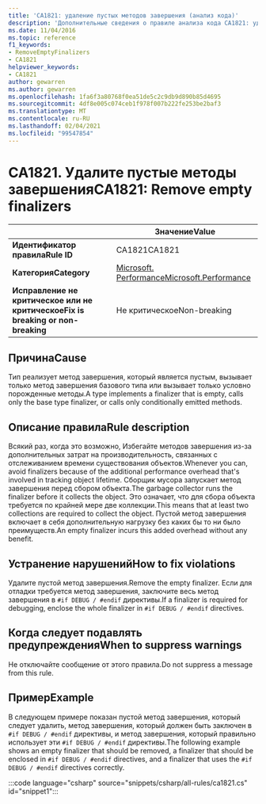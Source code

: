```yaml
---
title: 'CA1821: удаление пустых методов завершения (анализ кода)'
description: 'Дополнительные сведения о правиле анализа кода CA1821: удаление пустых методов завершения'
ms.date: 11/04/2016
ms.topic: reference
f1_keywords:
- RemoveEmptyFinalizers
- CA1821
helpviewer_keywords:
- CA1821
author: gewarren
ms.author: gewarren
ms.openlocfilehash: 1fa6f3a80768f0ea51de5c2c9db9d890b85d4695
ms.sourcegitcommit: 4df8e005c074ceb1f978f007b222fe253be2baf3
ms.translationtype: MT
ms.contentlocale: ru-RU
ms.lasthandoff: 02/04/2021
ms.locfileid: "99547854"
---
```

# <a name="ca1821-remove-empty-finalizers"></a><span data-ttu-id="7514e-103">CA1821. Удалите пустые методы завершения</span><span class="sxs-lookup"><span data-stu-id="7514e-103">CA1821: Remove empty finalizers</span></span>

| | <span data-ttu-id="7514e-104">Значение</span><span class="sxs-lookup"><span data-stu-id="7514e-104">Value</span></span> |
|-|-|
| <span data-ttu-id="7514e-105">**Идентификатор правила**</span><span class="sxs-lookup"><span data-stu-id="7514e-105">**Rule ID**</span></span> |<span data-ttu-id="7514e-106">CA1821</span><span class="sxs-lookup"><span data-stu-id="7514e-106">CA1821</span></span>|
| <span data-ttu-id="7514e-107">**Категория**</span><span class="sxs-lookup"><span data-stu-id="7514e-107">**Category**</span></span> |[<span data-ttu-id="7514e-108">Microsoft. Performance</span><span class="sxs-lookup"><span data-stu-id="7514e-108">Microsoft.Performance</span></span>](performance-warnings.md)|
| <span data-ttu-id="7514e-109">**Исправление не критическое или не критическое**</span><span class="sxs-lookup"><span data-stu-id="7514e-109">**Fix is breaking or non-breaking**</span></span> |<span data-ttu-id="7514e-110">Не критическое</span><span class="sxs-lookup"><span data-stu-id="7514e-110">Non-breaking</span></span>|

## <a name="cause"></a><span data-ttu-id="7514e-111">Причина</span><span class="sxs-lookup"><span data-stu-id="7514e-111">Cause</span></span>

<span data-ttu-id="7514e-112">Тип реализует метод завершения, который является пустым, вызывает только метод завершения базового типа или вызывает только условно порожденные методы.</span><span class="sxs-lookup"><span data-stu-id="7514e-112">A type implements a finalizer that is empty, calls only the base type finalizer, or calls only conditionally emitted methods.</span></span>

## <a name="rule-description"></a><span data-ttu-id="7514e-113">Описание правила</span><span class="sxs-lookup"><span data-stu-id="7514e-113">Rule description</span></span>

<span data-ttu-id="7514e-114">Всякий раз, когда это возможно, Избегайте методов завершения из-за дополнительных затрат на производительность, связанных с отслеживанием времени существования объектов.</span><span class="sxs-lookup"><span data-stu-id="7514e-114">Whenever you can, avoid finalizers because of the additional performance overhead that's involved in tracking object lifetime.</span></span> <span data-ttu-id="7514e-115">Сборщик мусора запускает метод завершения перед сбором объекта.</span><span class="sxs-lookup"><span data-stu-id="7514e-115">The garbage collector runs the finalizer before it collects the object.</span></span> <span data-ttu-id="7514e-116">Это означает, что для сбора объекта требуется по крайней мере две коллекции.</span><span class="sxs-lookup"><span data-stu-id="7514e-116">This means that at least two collections are required to collect the object.</span></span> <span data-ttu-id="7514e-117">Пустой метод завершения включает в себя дополнительную нагрузку без каких бы то ни было преимуществ.</span><span class="sxs-lookup"><span data-stu-id="7514e-117">An empty finalizer incurs this added overhead without any benefit.</span></span>

## <a name="how-to-fix-violations"></a><span data-ttu-id="7514e-118">Устранение нарушений</span><span class="sxs-lookup"><span data-stu-id="7514e-118">How to fix violations</span></span>

<span data-ttu-id="7514e-119">Удалите пустой метод завершения.</span><span class="sxs-lookup"><span data-stu-id="7514e-119">Remove the empty finalizer.</span></span> <span data-ttu-id="7514e-120">Если для отладки требуется метод завершения, заключите весь метод завершения в `#if DEBUG / #endif` директивы.</span><span class="sxs-lookup"><span data-stu-id="7514e-120">If a finalizer is required for debugging, enclose the whole finalizer in `#if DEBUG / #endif` directives.</span></span>

## <a name="when-to-suppress-warnings"></a><span data-ttu-id="7514e-121">Когда следует подавлять предупреждения</span><span class="sxs-lookup"><span data-stu-id="7514e-121">When to suppress warnings</span></span>

<span data-ttu-id="7514e-122">Не отключайте сообщение от этого правила.</span><span class="sxs-lookup"><span data-stu-id="7514e-122">Do not suppress a message from this rule.</span></span>

## <a name="example"></a><span data-ttu-id="7514e-123">Пример</span><span class="sxs-lookup"><span data-stu-id="7514e-123">Example</span></span>

<span data-ttu-id="7514e-124">В следующем примере показан пустой метод завершения, который следует удалить, метод завершения, который должен быть заключен в `#if DEBUG / #endif` директивы, и метод завершения, который правильно использует эти `#if DEBUG / #endif` директивы.</span><span class="sxs-lookup"><span data-stu-id="7514e-124">The following example shows an empty finalizer that should be removed, a finalizer that should be enclosed in `#if DEBUG / #endif` directives, and a finalizer that uses the `#if DEBUG / #endif` directives correctly.</span></span>

:::code language="csharp" source="snippets/csharp/all-rules/ca1821.cs" id="snippet1":::
